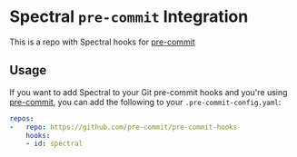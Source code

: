 # Spectral `pre-commit` Integration

This is a repo with Spectral hooks for [pre-commit](https://pre-commit.com/)

## Usage

If you want to add Spectral to your Git pre-commit hooks and you're using [pre-commit](https://pre-commit.com/), you can add the following to your `.pre-commit-config.yaml`:

```yaml
repos:
-   repo: https://github.com/pre-commit/pre-commit-hooks
    hooks:
    - id: spectral
```
